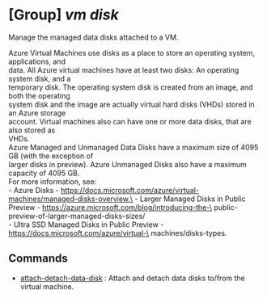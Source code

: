 # [Group] _vm disk_

Manage the managed data disks attached to a VM.

Azure Virtual Machines use disks as a place to store an operating system, applications, and\
        data. All Azure virtual machines have at least two disks: An operating system disk, and a\
        temporary disk. The operating system disk is created from an image, and both the operating\
        system disk and the image are actually virtual hard disks (VHDs) stored in an Azure storage\
        account. Virtual machines also can have one or more data disks, that are also stored as\
        VHDs.\
        Azure Managed and Unmanaged Data Disks have a maximum size of 4095 GB (with the exception of\
        larger disks in preview). Azure Unmanaged Disks also have a maximum capacity of 4095 GB.\
        For more information, see:\
        - Azure Disks - https://docs.microsoft.com/azure/virtual-machines/managed-disks-overview.\
        - Larger Managed Disks in Public Preview - https://azure.microsoft.com/blog/introducing-the-\
        public-preview-of-larger-managed-disks-sizes/\
        - Ultra SSD Managed Disks in Public Preview - https://docs.microsoft.com/azure/virtual-\
        machines/disks-types.

## Commands

- [attach-detach-data-disk](/Commands/vm/disk/_attach-detach-data-disk.md)
: Attach and detach data disks to/from the virtual machine.
